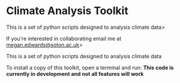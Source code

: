 # Climate Analysis Toolkit

This is a set of python scripts designed to analysis climate data>

If you're interested in collaborating email me at megan.edwards@soton.ac.uk>

This is a set of python scripts designed to analysis climate data

To install a copy of this toolkit, open a terminal and run:
**This code is currently in development and not all features will work**


